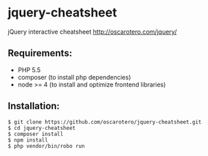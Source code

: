 jquery-cheatsheet
=================

jQuery interactive cheatsheet
http://oscarotero.com/jquery/


Requirements:
-------------

* PHP 5.5
* composer (to install php dependencies)
* node >= 4 (to install and optimize frontend libraries)


Installation:
-------------

```
$ git clone https://github.com/oscarotero/jquery-cheatsheet.git
$ cd jquery-cheatsheet
$ composer install
$ npm install
$ php vendor/bin/robo run
```
